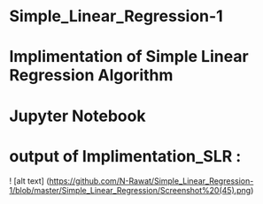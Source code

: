 # Simple_Linear_Regression-1
# Implimentation of Simple Linear Regression Algorithm 
# Jupyter Notebook 
# output of Implimentation_SLR :
! [alt text] (https://github.com/N-Rawat/Simple_Linear_Regression-1/blob/master/Simple_Linear_Regression/Screenshot%20(45).png)
